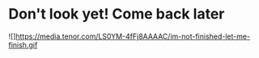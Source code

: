 # Don't look yet! Come back later
![]https://media.tenor.com/LS0YM-4fFj8AAAAC/im-not-finished-let-me-finish.gif
